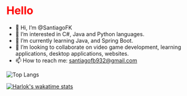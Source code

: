 <h1 style="color: red;">Hello</h1>

- 👋 Hi, I’m @SantiagoFK
- 👀 I’m interested in C#, Java and Python languages.
- 🌱 I’m currently learning Java, and Spring Boot.
- 💞️ I’m looking to collaborate on video game development, learning applications, desktop applications, websites.
- 📫 How to reach me: santiagofb932@gmail.com

<!---
SantiagoFK/SantiagoFK is a ✨ special ✨ repository because its `README.md` (this file) appears on your GitHub profile.
You can click the Preview link to take a look at your changes.
--->

![Top Langs](https://github-readme-stats.vercel.app/api/top-langs/?username=SantiagoFK&hide_progress=false&theme=tokyonight)

[![Harlok's wakatime stats](https://github-readme-stats.vercel.app/api/wakatime?username=SantiagoFK)](https://github.com/anuraghazra/github-readme-stats)



